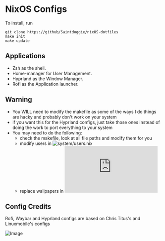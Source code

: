 # NixOS Configs

To install, run

```
git clone https://github/Saintdoggie/nixOS-dotfiles
make init
make update
```

## Applications
* Zsh as the shell.
* Home-manager for User Management.
* Hyprland as the Window Manager.
* Rofi as the Application launcher.

## Warning
* You WILL need to modify the makefile as some of the ways I do things are hacky and probably don't work on your system
* if you want this for the Hyprland configs, just take those ones instead of doing the work to port everything to your system
* You may need to do the following:
    * check the makefile, look at all file paths and modify them for you
    * modify users in ![system/users.nix](https://github.com/Saintdoggie/NixOS-configs/blob/main/system/users.nix)
    * replace wallpapers in ![configs/hypr/hyprpaper.conf](https://github.com/Saintdoggie/NixOS-configs/blob/main/configs/hypr/hyprpaper.conf)

## Config Credits
Rofi, Waybar and Hyprland configs are based on Chris Titus's and Linuxmobile's configs

![Image](https://github.com/Saintdoggie/NixOS-configs/blob/main/configs/screenshot.png?raw=true)